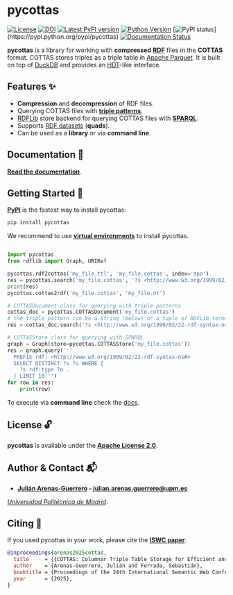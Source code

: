# pycottas

[![License](https://img.shields.io/pypi/l/pycottas)](https://github.com/arenas-guerrero-julian/pycottas/blob/main/LICENSE)
[![DOI](https://zenodo.org/badge/633315029.svg)](https://doi.org/10.5281/zenodo.15350990)
[![Latest PyPI version](https://img.shields.io/pypi/v/pycottas?style=flat)](https://pypi.python.org/pypi/pycottas)
[![Python Version](https://img.shields.io/pypi/pyversions/pycottas.svg)](https://pypi.python.org/pypi/pycottas)
[![PyPI status](https://img.shields.io:/pypi/status/pycottas?)](https://pypi.python.org/pypi/pycottas)
[![Documentation Status](https://readthedocs.org/projects/pycottas/badge/?version=latest)](https://pycottas.readthedocs.io)

**pycottas** is a library for working with **compressed** **[RDF](https://www.w3.org/TR/rdf11-concepts/)** files in the **COTTAS** format. COTTAS stores triples as a triple table in [Apache Parquet](https://parquet.apache.org/). It is built on top of [DuckDB](https://duckdb.org/) and provides an [HDT](https://www.rdfhdt.org/)-like interface.

## Features :sparkles:

- **Compression** and **decompression** of RDF files.
- Querying COTTAS files with **[triple patterns](https://www.w3.org/TR/sparql11-query/#sparqlTriplePatterns)**.
- [RDFLib](https://github.com/RDFLib/rdflib) store backend for querying COTTAS files with **[SPARQL](https://www.w3.org/TR/sparql11-query/)**.
- Supports [RDF datasets](https://www.w3.org/TR/rdf11-concepts/#section-dataset) (**quads**).
- Can be used as a **library** or via **command line**.

## Documentation :bookmark_tabs:

**[Read the documentation](https://pycottas.readthedocs.io/en/latest/documentation/)**.

## Getting Started :rocket:

**[PyPI](https://pypi.org/project/pycottas/)** is the fastest way to install pycottas:
```bash
pip install pycottas
```

We recommend to use **[virtual environments](https://docs.python.org/3/library/venv.html#)** to install pycottas.

```python

import pycottas
from rdflib import Graph, URIRef

pycottas.rdf2cottas('my_file.ttl', 'my_file.cottas', index='spo')
res = pycottas.search('my_file.cottas', '?s <http://www.w3.org/1999/02/22-rdf-syntax-ns#type> ?o')
print(res)
pycottas.cottas2rdf('my_file.cottas', 'my_file.nt')

# COTTASDocument class for querying with triple patterns
cottas_doc = pycottas.COTTASDocument('my_file.cottas')
# the triple pattern can be a string (below) or a tuple of RDFLib terms
res = cottas_doc.search('?s <http://www.w3.org/1999/02/22-rdf-syntax-ns#type> ?o')

# COTTASStore class for querying with SPARQL
graph = Graph(store=pycottas.COTTASStore('my_file.cottas'))
res = graph.query('''
  PREFIX rdf: <http://www.w3.org/1999/02/22-rdf-syntax-ns#>
  SELECT DISTINCT ?s ?o WHERE {
    ?s rdf:type ?o .
  } LIMIT 10''')
for row in res:
    print(row)
```

To execute via **command line** check the [docs](https://pycottas.readthedocs.io/en/latest/documentation/#command-line).

## License :unlock:

**pycottas** is available under the **[Apache License 2.0](https://github.com/arenas-guerrero-julian/pycottas/blob/main/LICENSE)**.

## Author & Contact :mailbox_with_mail:

- **[Julián Arenas-Guerrero](https://github.com/arenas-guerrero-julian/) - [julian.arenas.guerrero@upm.es](mailto:julian.arenas.guerrero@upm.es)**

*[Universidad Politécnica de Madrid](https://www.upm.es/internacional)*.

## Citing :speech_balloon:

If you used pycottas in your work, please cite the **[ISWC paper](https://www.researchgate.net/profile/Julian_Arenas-Guerrero/publication/394146089_COTTAS_Columnar_Triple_Table_Storage_for_Efficient_and_Compressed_RDF_Management/links/688b7410d26c2f6f56d71667/COTTAS-Columnar-Triple-Table-Storage-for-Efficient-and-Compressed-RDF-Management.pdf?origin=publicationDetail&_sg%5B0%5D=QqtMBnaBh1cB6FtIXoxuzebPS8YomCZIa14dPBQ49JmRvjwvJ5USOGqIKqBsjvJuHgnVYOnHt2skrzYq-M0DqQ.pzqjlNwPrpZ4ZfGGz67d832mChYaoxr3-g9I1b1aaGSZseeU1BOezeIlaPF4ANU9oGb-qxfpbSGHI0Zk39amhQ&_sg%5B1%5D=QWti8uaQrDlmihE2EpP0V8KrgfEQ3GkhbdeZYvPb8Bx2YzUFLVMZMXsmxNjgPTnYzAhvLwRkanCUHXSmowGmCiDkxXppJ0XxW-HpQ7nTupuY.pzqjlNwPrpZ4ZfGGz67d832mChYaoxr3-g9I1b1aaGSZseeU1BOezeIlaPF4ANU9oGb-qxfpbSGHI0Zk39amhQ&_iepl=&_rtd=eyJjb250ZW50SW50ZW50IjoibWFpbkl0ZW0ifQ%3D%3D&_tp=eyJjb250ZXh0Ijp7ImZpcnN0UGFnZSI6ImxvZ2luIiwicGFnZSI6InB1YmxpY2F0aW9uIiwicHJldmlvdXNQYWdlIjoicHJvZmlsZSIsInBvc2l0aW9uIjoicGFnZUhlYWRlciJ9fQ)**:

```bib
@inproceedings{arenas2025cottas,
  title     = {{COTTAS: Columnar Triple Table Storage for Efficient and Compressed RDF Management}},
  author    = {Arenas-Guerrero, Julián and Ferrada, Sebastián},
  booktitle = {Proceedings of the 24th International Semantic Web Conference, ISWC},
  year      = {2025},
}
```
